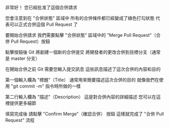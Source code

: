 非常好！
您已經批准了這個合併請求

您會注意到在 "合併狀態" 區域中
所有的合併條件都已經變成了綠色打勾狀態
代表可以正式合併這個 Pull Request 了

要開始合併請求
我們需要點擊 "合併狀態" 區域中的
"Merge Pull Request"（合併 Pull Request）按鈕

點擊按鈕後 
Git 將創建一個新的合併提交
將開發者的更改合併到目標分支（通常是 master 分支）

在開始合併之前
Git 需要您輸入提交訊息
這些訊息描述了這次合併的內容和目的

第一個輸入欄為 "標題"（Title）
通常用來簡要描述這次合併的目的
就像我們在使用 "git commit -m" 指令時所做的一樣

第二行輸入欄為 "描述"（Description）
這是對合併內容的詳細描述
您可以在這裡提供更多細節

填寫完成後
請點擊 "Confirm Merge"（確認合併） 按鈕
這樣就完成了 "合併 Pull Request" 流程